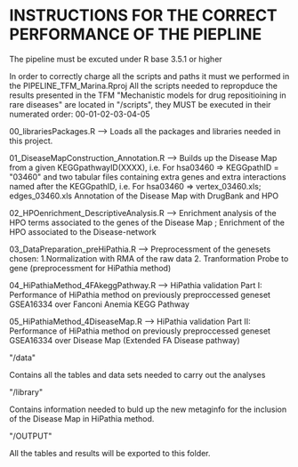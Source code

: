 # INSTRUCTIONS FOR THE CORRECT PERFORMANCE OF THE PIEPLINE

The pipeline must be excuted under R base 3.5.1 or higher

In order to correctly charge all the scripts and paths it must we performed in the PIPELINE_TFM_Marina.Rproj
All the scripts needed to repropduce the results presented in the TFM
"Mechanistic models for drug repositioining in rare diseases" are located
in "/scripts", they MUST be executed in their numerated order: 00-01-02-03-04-05

00_librariesPackages.R --> Loads all the packages and libraries needed in this project.

01_DiseaseMapConstruction_Annotation.R --> Builds up the Disease Map from a given KEGGpathwayID(XXXX), i.e. For hsa03460 => KEGGpathID = "03460" 
                                           and two tabular files containing extra genes and extra interactions named after the KEGGpathID, i.e. For hsa03460 => vertex_03460.xls; edges_03460.xls
                                           Annotation of the Disease Map with DrugBank and HPO

02_HPOenrichment_DescriptiveAnalysis.R --> Enrichment analysis of the HPO terms associated to the genes of the Disease Map ; Enrichment of the HPO associated to the Disease-network

03_DataPreparation_preHiPathia.R --> Preprocessment of the genesets chosen:  1.Normalization with RMA of the raw data 2. Tranformation Probe to gene (preprocessment for HiPathia method)

04_HiPathiaMethod_4FAkeggPathway.R --> HiPathia validation Part I: Performance of HiPathia method on previously preproccessed geneset GSEA16334 over Fanconi Anemia KEGG Pathway

05_HiPathiaMethod_4DiseaseMap.R --> HiPathia validation Part II: Performance of HiPathia method on previously preproccessed geneset GSEA16334 over Disease Map (Extended FA Disease pathway)


"/data"

Contains all the tables and data sets needed to carry out the analyses


"/library"

Contains information needed to buld up the new metaginfo for the inclusion of the Disease Map in HiPathia method.


"/OUTPUT"

All the tables and results will be exported to this folder.





